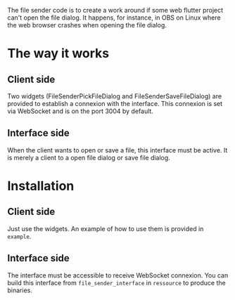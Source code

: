 The file sender code is to create a work around if some web flutter project can't open the file dialog. It happens, for instance, in OBS on Linux where the web browser crashes when opening the file dialog. 


# The way it works

## Client side
Two widgets (FileSenderPickFileDialog and FileSenderSaveFileDialog) are provided to establish a connexion with the interface. This connexion is set via WebSocket and is on the port 3004 by default. 

## Interface side
When the client wants to open or save a file, this interface must be active. It is merely a client to a open file dialog or save file dialog.

# Installation

## Client side
Just use the widgets. An example of how to use them is provided in `example`.

## Interface side
The interface must be accessible to receive WebSocket connexion. You can build this interface from `file_sender_interface` in `ressource` to produce the binaries.


